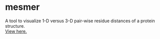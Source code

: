 # mesmer
A tool to visualize 1-D versus 3-D pair-wise residue distances of a protein structure.
<br>
<a href='https://rbyirdaw.github.io/mesmer'>View here.</a>
